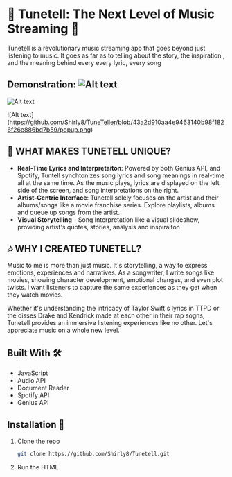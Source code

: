 # 🎵 Tunetell: The Next Level of Music Streaming 🎵
Tunetell is a revolutionary music streaming app that goes beyond just listening to music. It goes as far as to telling about the story, the inspiration , and the meaning behind every every lyric, every song

## Demonstration:  ![Alt text]()
![Alt text](https://github.com/Shirly8/TuneTeller/blob/43a2d910aa4e9463140b98f1826f26e886bd7b59/main.png)

![Alt text]
(https://github.com/Shirly8/TuneTeller/blob/43a2d910aa4e9463140b98f1826f26e886bd7b59/popup.png)


## 🌟 WHAT MAKES TUNETELL UNIQUE? 
- **Real-Time Lyrics and Interpretaiton**: Powered by both Genius API, and Spotify, Tuntell synchtonizes song lyrics and song meanings in real-time all at the same time. As the music plays, lyrics are displayed on the left side of the screen, and song interpretations on the right. 
- **Artist-Centric Interface**: Tunetell solely focuses on the artist and their albums/songs like a movie franchise series. Explore playlists, albums and queue up songs from the artist.
- **Visual Storytelling** - Song Interpretation like a visual slideshow, providing artist's quotes, stories, analysis and inspiraiton


## 🎶 WHY I CREATED TUNETELL?
Music to me is more than just music. It's storytelling, a way to express emotions, experiences and narratives. As a songwriter, I write songs like movies, showing character development, emotional changes, and even plot twists. I want listeners to capture the same experiences as they get when they watch movies.

Whether it's understanding the intricacy of Taylor Swift's lyrics in TTPD or the disses Drake and Kendrick made at each other in their rap sogns, Tunetell provides an immersive listening experiences like no other. Let's appreciate music on a whole new level. 


## Built With 🛠️
- JavaScript
- Audio API
- Document Reader
- Spotify API
- Genius API


## Installation 🚀
1. Clone the repo
   ```sh
   git clone https://github.com/Shirly8/Tunetell.git
2. Run the HTML
